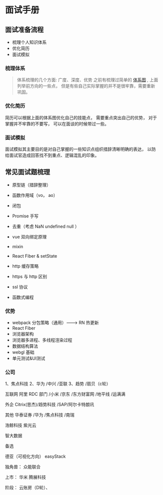 # 面试手册

## 面试准备流程

- 梳理个人知识体系
- 优化简历
- 面试模拟

### 梳理体系
> 体系梳理的几个方面: 广度、深度、优势
之前有梳理过简单的 [体系图](https://naotu.baidu.com/file/9d5866fde46bfc20e87990abcfccd464) , 上面列举前方向的一些点， 但是有些自己实际掌握的并不是很牢靠，需要重新巩固。

### 优化简历
简历可以根据上面的体系图优化自己的技能点， 需要重点突出自己的优势， 对于掌握并不牢靠的不要写， 可以在面谈的时候带过一些。

### 面试模拟
面试模拟其主要目的是对自己掌握的一些知识点组织措辞清晰明确的表达， 以防给面试官造成回答找不到重点、逻辑混乱的印象。








## 常见面试题梳理
- 原型链（措辞整理）

- 函数作用域（vo， ao）

- 闭包

- Promise 手写

- 去重（考虑 NaN undefined null ） 

- vue 双向绑定原理

- mixin

- React Fiber & setState

- http 缓存策略

- https 与 http 区别

- ssl 协议

- 函数式编程



### 优势
- webpack 分包策略（通用）---> RN 热更新
- React Fiber
- 浏览器架构
- 浏览器多进程、多线程渲染过程
- 数据结构算法
- webgl 基础
- 单元测试&UI测试


### 公司
1、焦点科技
2、华为 /中兴 /亚联
3、趋势 /扇贝（c轮）

互联网 阿里 RDC 部门 /小米 /京东 /东方财富网 /地平线 /运满满

外企 Citrix(思杰)/趋势科技 /SAP/阿尔卡特朗讯

其他 华泰证券 /华为 /焦点科技 /南瑞

浩鲸科技
紫光云

智大数据

备选

德亚（可视化方向） easyStack

独角兽：
众能联合

上市：
华米 腾展科技

阶段：
云账房（D轮）、